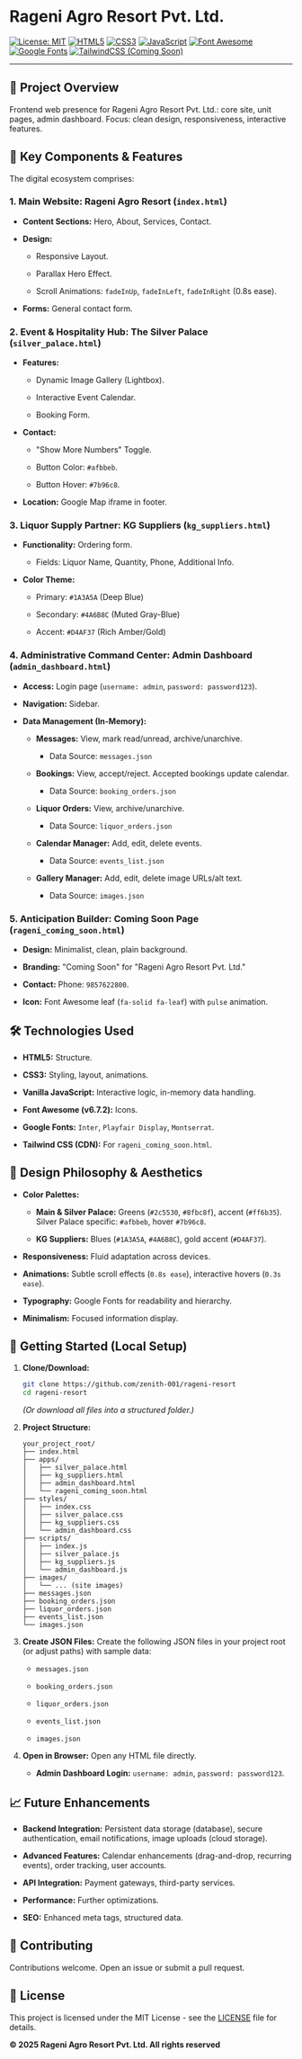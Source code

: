 # Rageni Agro Resort Pvt. Ltd. 

[![License: MIT](https://img.shields.io/badge/License-MIT-yellow.svg)](https://opensource.org/licenses/MIT)
[![HTML5](https://img.shields.io/badge/HTML5-E34F26?style=for-the-badge&logo=html5&logoColor=white)](https://developer.mozilla.org/en-US/docs/Web/HTML)
[![CSS3](https://img.shields.io/badge/CSS3-1572B6?style=for-the-badge&logo=css3&logoColor=white)](https://developer.mozilla.org/en-US/docs/Web/CSS)
[![JavaScript](https://img.shields.io/badge/JavaScript-F7DF1E?style=for-the-badge&logo=javascript&logoColor=black)](https://developer.mozilla.org/en-US/docs/Web/JavaScript)
[![Font Awesome](https://img.shields.io/badge/Font_Awesome-528DD7?style=for-for-the-badge&logo=fontawesome&logoColor=white)](https://fontawesome.com/)
[![Google Fonts](https://img.shields.io/badge/Google_Fonts-4285F4?style=for-the-badge&logo=google-fonts&logoColor=white)](https://fonts.google.com/)
[![TailwindCSS (Coming Soon)](https://img.shields.io/badge/Tailwind_CSS-38B2AC?style=for-the-badge&logo=tailwind-css&logoColor=white)](https://tailwindcss.com/)

---

## 🌟 Project Overview

Frontend web presence for Rageni Agro Resort Pvt. Ltd.: core site, unit pages, admin dashboard. Focus: clean design, responsiveness, interactive features.

## 🚀 Key Components & Features

The digital ecosystem comprises:

### 1. Main Website: Rageni Agro Resort (`index.html`)

* **Content Sections:** Hero, About, Services, Contact.

* **Design:**

    * Responsive Layout.

    * Parallax Hero Effect.

    * Scroll Animations: `fadeInUp`, `fadeInLeft`, `fadeInRight` (0.8s ease).

* **Forms:** General contact form.

### 2. Event & Hospitality Hub: The Silver Palace (`silver_palace.html`)

* **Features:**

    * Dynamic Image Gallery (Lightbox).

    * Interactive Event Calendar.

    * Booking Form.

* **Contact:**

    * "Show More Numbers" Toggle.

    * Button Color: `#afbbeb`.

    * Button Hover: `#7b96c8`.

* **Location:** Google Map iframe in footer.

### 3. Liquor Supply Partner: KG Suppliers (`kg_suppliers.html`)

* **Functionality:** Ordering form.

    * Fields: Liquor Name, Quantity, Phone, Additional Info.

* **Color Theme:**

    * Primary: `#1A3A5A` (Deep Blue)

    * Secondary: `#4A6B8C` (Muted Gray-Blue)

    * Accent: `#D4AF37` (Rich Amber/Gold)

### 4. Administrative Command Center: Admin Dashboard (`admin_dashboard.html`)

* **Access:** Login page (`username: admin`, `password: password123`).

* **Navigation:** Sidebar.

* **Data Management (In-Memory):**

    * **Messages:** View, mark read/unread, archive/unarchive.

        * Data Source: `messages.json`

    * **Bookings:** View, accept/reject. Accepted bookings update calendar.

        * Data Source: `booking_orders.json`

    * **Liquor Orders:** View, archive/unarchive.

        * Data Source: `liquor_orders.json`

    * **Calendar Manager:** Add, edit, delete events.

        * Data Source: `events_list.json`

    * **Gallery Manager:** Add, edit, delete image URLs/alt text.

        * Data Source: `images.json`

### 5. Anticipation Builder: Coming Soon Page (`rageni_coming_soon.html`)

* **Design:** Minimalist, clean, plain background.

* **Branding:** "Coming Soon" for "Rageni Agro Resort Pvt. Ltd."

* **Contact:** Phone: `9857622800`.

* **Icon:** Font Awesome leaf (`fa-solid fa-leaf`) with `pulse` animation.

## 🛠️ Technologies Used

* **HTML5:** Structure.

* **CSS3:** Styling, layout, animations.

* **Vanilla JavaScript:** Interactive logic, in-memory data handling.

* **Font Awesome (v6.7.2):** Icons.

* **Google Fonts:** `Inter`, `Playfair Display`, `Montserrat`.

* **Tailwind CSS (CDN):** For `rageni_coming_soon.html`.

## 🎨 Design Philosophy & Aesthetics

* **Color Palettes:**

    * **Main & Silver Palace:** Greens (`#2c5530`, `#8fbc8f`), accent (`#ff6b35`). Silver Palace specific: `#afbbeb`, hover `#7b96c8`.

    * **KG Suppliers:** Blues (`#1A3A5A`, `#4A6B8C`), gold accent (`#D4AF37`).

* **Responsiveness:** Fluid adaptation across devices.

* **Animations:** Subtle scroll effects (`0.8s ease`), interactive hovers (`0.3s ease`).

* **Typography:** Google Fonts for readability and hierarchy.

* **Minimalism:** Focused information display.

## 🚀 Getting Started (Local Setup)

1.  **Clone/Download:**

    ```bash
    git clone https://github.com/zenith-001/rageni-resort
    cd rageni-resort

    ```

    *(Or download all files into a structured folder.)*

2.  **Project Structure:**

    ```
    your_project_root/
    ├── index.html
    ├── apps/
    │   ├── silver_palace.html
    │   ├── kg_suppliers.html
    │   ├── admin_dashboard.html
    │   └── rageni_coming_soon.html
    ├── styles/
    │   ├── index.css
    │   ├── silver_palace.css
    │   ├── kg_suppliers.css
    │   └── admin_dashboard.css
    ├── scripts/
    │   ├── index.js
    │   ├── silver_palace.js
    │   ├── kg_suppliers.js
    │   └── admin_dashboard.js
    ├── images/
    │   └── ... (site images)
    ├── messages.json
    ├── booking_orders.json
    ├── liquor_orders.json
    ├── events_list.json
    └── images.json

    ```

3.  **Create JSON Files:**
    Create the following JSON files in your project root (or adjust paths) with sample data:

    * `messages.json`

    * `booking_orders.json`

    * `liquor_orders.json`

    * `events_list.json`

    * `images.json`

4.  **Open in Browser:**
    Open any HTML file directly.

    * **Admin Dashboard Login:** `username: admin`, `password: password123`.

## 📈 Future Enhancements

* **Backend Integration:** Persistent data storage (database), secure authentication, email notifications, image uploads (cloud storage).

* **Advanced Features:** Calendar enhancements (drag-and-drop, recurring events), order tracking, user accounts.

* **API Integration:** Payment gateways, third-party services.

* **Performance:** Further optimizations.

* **SEO:** Enhanced meta tags, structured data.

## 🤝 Contributing

Contributions welcome. Open an issue or submit a pull request.

## 📄 License

This project is licensed under the MIT License - see the [LICENSE](https://www.google.com/search?q=LICENSE) file for details.

**© 2025 Rageni Agro Resort Pvt. Ltd. All rights reserved**
